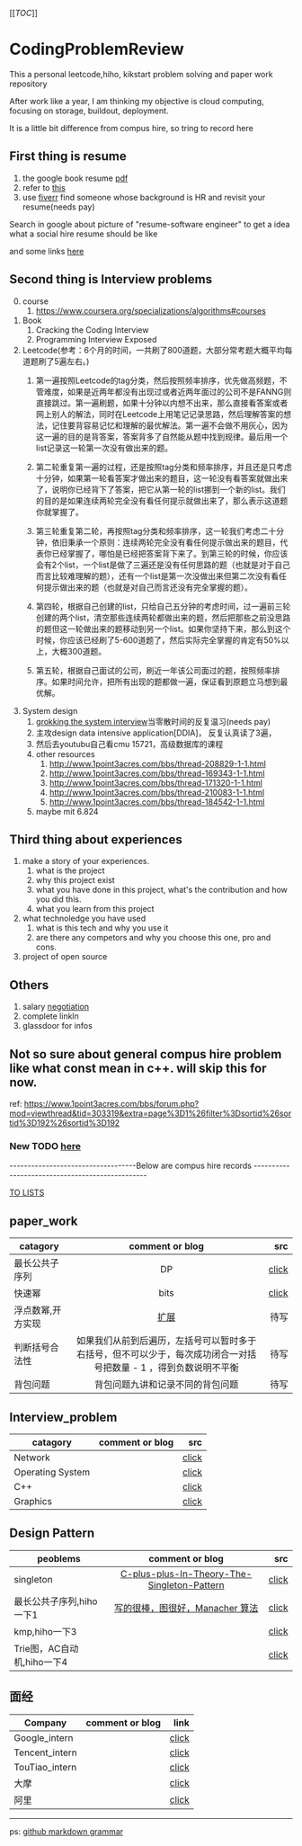 [[_TOC_]]
# CodingProblemReview
This a personal leetcode,hiho, kikstart problem solving and paper work repository

After work like a year, I am thinking my objective is cloud computing, focusing on storage, buildout, deployment.

It is a little bit difference from compus hire, so tring to record here

## First thing is resume
1. the google book resume [pdf](https://www.uop.edu.jo/download/research/members/495_1887_llll.pdf)
2. refer to [this](https://www.1point3acres.com/bbs/thread-187005-1-1.html)
3. use [fiverr](https://www.fiverr.com/categories/writing-translation/resume-writing) find someone whose background is HR and revisit your resume(needs pay)


Search in google about picture of "resume-software engineer" to get a idea what a social hire resume should be like

and some links [here](https://tanchao.github.io/2016/08/10/how-to-seek-job.html)

## Second thing is Interview problems
0. course
    1. https://www.coursera.org/specializations/algorithms#courses
1. Book
    1. Cracking the Coding Interview
    2. Programming Interview Exposed
2. Leetcode(参考：6个月的时间，一共刷了800道题，大部分常考题大概平均每道题刷了5遍左右。)
    1. 第一遍按照Leetcode的tag分类，然后按照频率排序，优先做高频题，不管难度，如果是近两年都没有出现过或者近两年面过的公司不是FANNG则直接跳过。第一遍刷题，如果十分钟以内想不出来，那么直接看答案或者网上别人的解法，同时在Leetcode上用笔记记录思路，然后理解答案的想法，记住要背容易记忆和理解的最优解法。第一遍不会做不用灰心，因为这一遍的目的是背答案，答案背多了自然能从题中找到规律。最后用一个list记录这一轮第一次没有做出来的题。

    2. 第二轮重复第一遍的过程，还是按照tag分类和频率排序，并且还是只考虑十分钟，如果第一轮看答案才做出来的题目，这一轮没有看答案就做出来了，说明你已经背下了答案，把它从第一轮的list挪到一个新的list。我们的目的是如果连续两轮完全没有看任何提示就做出来了，那么表示这道题你就掌握了。

    3. 第三轮重复第二轮，再按照tag分类和频率排序，这一轮我们考虑二十分钟，依旧秉承一个原则：连续两轮完全没有看任何提示做出来的题目，代表你已经掌握了，哪怕是已经把答案背下来了。到第三轮的时候，你应该会有2个list，一个list是做了三遍还是没有任何思路的题（也就是对于自己而言比较难理解的题），还有一个list是第一次没做出来但第二次没有看任何提示做出来的题（也就是对自己而言还没有完全掌握的题）。

    4. 第四轮，根据自己创建的list，只给自己五分钟的考虑时间，过一遍前三轮创建的两个list，清空那些连续两轮都做出来的题，然后把那些之前没思路的题但这一轮做出来的题移动到另一个list。如果你坚持下来，那么到这个时候，你应该已经刷了5-600道题了，然后实际完全掌握的肯定有50%以上，大概300道题。
    5. 第五轮，根据自己面试的公司，刷近一年该公司面过的题，按照频率排序。如果时间允许，把所有出现的题都做一遍，保证看到原题立马想到最优解。
3. System design 
    1. [grokking the system interview](https://www.educative.io/courses/grokking-the-system-design-interview?affiliate_id=5749180081373184/)当零散时间的反复温习(needs pay)
    2. 主攻design data intensive application[DDIA]， 反复认真读了3遍，
    3. 然后去youtubu自己看cmu 15721，高级数据库的课程
    4. other resources
        1. http://www.1point3acres.com/bbs/thread-208829-1-1.html
        2. http://www.1point3acres.com/bbs/thread-169343-1-1.html
        2. http://www.1point3acres.com/bbs/thread-171320-1-1.html
        2. http://www.1point3acres.com/bbs/thread-210083-1-1.html
        2. http://www.1point3acres.com/bbs/thread-184542-1-1.html
    5. maybe mit 6.824

## Third thing about experiences
1. make a story of your experiences. 
    1. what is the project
    2. why this project exist
    3. what you have done in this project, what's the contribution and how you did this.
    4. what you learn from this project
2. what technoledge you have used
    1. what is this tech and why you use it
    2. are there any competors and why you choose this one, pro and cons.
3. project of open source

## Others
1. salary [negotiation](https://candor.co/guides/salary-negotiation)
2. complete linkln
3. glassdoor for infos

## Not so sure about general compus hire problem like what const mean in c++. will skip this for now.

ref: https://www.1point3acres.com/bbs/forum.php?mod=viewthread&tid=303319&extra=page%3D1%26filter%3Dsortid%26sortid%3D192%26sortid%3D192

### New TODO [here](https://github.com/qfai/CodingProblemReview/blob/master/interview_problem/todo.md)

-----------------------------------Below are compus hire records ------------------------------------------------

[TO LISTS](https://github.com/qfai/CodingProblemReview/blob/master/interview_problem/mytodo.md)

## paper_work

| catagory      | comment or blog| src  |
| ------------- |:-------------:| -----:|
| 最长公共子序列    | DP | [click](https://github.com/qfai/CodingProblemReview/blob/master/src/LCS.cpp)|
| 快速幂| bits |[click](https://github.com/qfai/CodingProblemReview/blob/master/src/quick_pow.cpp)|
|浮点数幂,开方实现| [扩展](https://www.zhihu.com/question/20930598)|待写 |
|判断括号合法性| 如果我们从前到后遍历，左括号可以暂时多于右括号，但不可以少于，每次成功闭合一对括号把数量 - 1 ，得到负数说明不平衡|待写|
|背包问题| 背包问题九讲和记录不同的背包问题|待写|

## Interview_problem
| catagory      | comment or blog| src  |
| ------------- |:-------------:| -----:|
| Network     |  | [click](https://github.com/qfai/CodingProblemReview/blob/master/interview_problem/Network.md)|
| Operating System     | | [click](https://github.com/qfai/CodingProblemReview/blob/master/interview_problem/os.md)|
| C++    |  | [click](https://github.com/qfai/CodingProblemReview/blob/master/interview_problem/cpp.md)|
| Graphics    |  | [click](https://github.com/qfai/CodingProblemReview/blob/master/interview_problem/graphics.md)|

## Design Pattern

| peoblems      | comment or blog| src  |
| ------------- |:-------------:| -----:|
| singleton     | [C-plus-plus-In-Theory-The-Singleton-Pattern](https://www.devarticles.com/c/a/Cplusplus/C-plus-plus-In-Theory-The-Singleton-Pattern-Part-I/) | [click](https://github.com/qfai/CodingProblemReview/blob/master/src/singleton_template.cpp)|
| 最长公共子序列,hiho一下1     | [写的很棒，图很好，Manacher 算法](https://segmentfault.com/a/1190000003914228) | [click](https://github.com/qfai/CodingProblemReview/blob/master/src/Longest_Palindromic_Substring.cpp)|
| kmp,hiho一下3  |  | [click](https://github.com/qfai/CodingProblemReview/blob/master/src/kmp.cpp)|
| Trie图，AC自动机,hiho一下4  |  | [click](https://github.com/qfai/CodingProblemReview/blob/master/src/trie_map.cpp)|
## 面经
| Company      | comment or blog| link  |
| ------------- |:-------------:| -----:|
| Google_intern     |   | [click](https://github.com/qfai/CodingProblemReview/blob/master/Real_problem/google_intern.md)|
| Tencent_intern      |   | [click](https://github.com/qfai/CodingProblemReview/blob/master/Real_problem/tencent_intern.md)|
| TouTiao_intern      |   | [click](https://github.com/qfai/CodingProblemReview/blob/master/Real_problem/toutiao.md)|
|大摩| | [click](https://github.com/qfai/CodingProblemReview/blob/master/Real_problem/morgen_intern.md)|
|阿里| | [click](https://github.com/qfai/CodingProblemReview/blob/master/Real_problem/ali_intern.md)|

---
ps: [github markdown grammar](https://github.com/adam-p/markdown-here/wiki/Markdown-Cheatsheet#tables)
